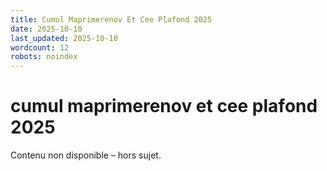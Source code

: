 ```yaml
---
title: Cumul Maprimerenov Et Cee Plafond 2025
date: 2025-10-10
last_updated: 2025-10-10
wordcount: 12
robots: noindex
---
```


# cumul maprimerenov et cee plafond 2025

Contenu non disponible – hors sujet.